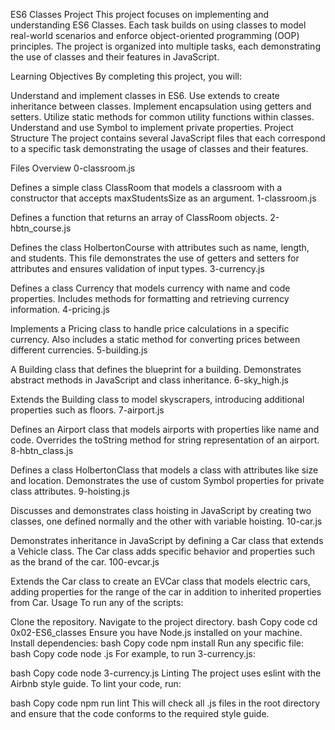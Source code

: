 ES6 Classes Project
This project focuses on implementing and understanding ES6 Classes. Each task builds on using classes to model real-world scenarios and enforce object-oriented programming (OOP) principles. The project is organized into multiple tasks, each demonstrating the use of classes and their features in JavaScript.

Learning Objectives
By completing this project, you will:

Understand and implement classes in ES6.
Use extends to create inheritance between classes.
Implement encapsulation using getters and setters.
Utilize static methods for common utility functions within classes.
Understand and use Symbol to implement private properties.
Project Structure
The project contains several JavaScript files that each correspond to a specific task demonstrating the usage of classes and their features.

Files Overview
0-classroom.js

Defines a simple class ClassRoom that models a classroom with a constructor that accepts maxStudentsSize as an argument.
1-classroom.js

Defines a function that returns an array of ClassRoom objects.
2-hbtn_course.js

Defines the class HolbertonCourse with attributes such as name, length, and students. This file demonstrates the use of getters and setters for attributes and ensures validation of input types.
3-currency.js

Defines a class Currency that models currency with name and code properties. Includes methods for formatting and retrieving currency information.
4-pricing.js

Implements a Pricing class to handle price calculations in a specific currency. Also includes a static method for converting prices between different currencies.
5-building.js

A Building class that defines the blueprint for a building. Demonstrates abstract methods in JavaScript and class inheritance.
6-sky_high.js

Extends the Building class to model skyscrapers, introducing additional properties such as floors.
7-airport.js

Defines an Airport class that models airports with properties like name and code. Overrides the toString method for string representation of an airport.
8-hbtn_class.js

Defines a class HolbertonClass that models a class with attributes like size and location. Demonstrates the use of custom Symbol properties for private class attributes.
9-hoisting.js

Discusses and demonstrates class hoisting in JavaScript by creating two classes, one defined normally and the other with variable hoisting.
10-car.js

Demonstrates inheritance in JavaScript by defining a Car class that extends a Vehicle class. The Car class adds specific behavior and properties such as the brand of the car.
100-evcar.js

Extends the Car class to create an EVCar class that models electric cars, adding properties for the range of the car in addition to inherited properties from Car.
Usage
To run any of the scripts:

Clone the repository.
Navigate to the project directory.
bash
Copy code
cd 0x02-ES6_classes
Ensure you have Node.js installed on your machine. Install dependencies:
bash
Copy code
npm install
Run any specific file:
bash
Copy code
node <filename>.js
For example, to run 3-currency.js:

bash
Copy code
node 3-currency.js
Linting
The project uses eslint with the Airbnb style guide. To lint your code, run:

bash
Copy code
npm run lint
This will check all .js files in the root directory and ensure that the code conforms to the required style guide.
